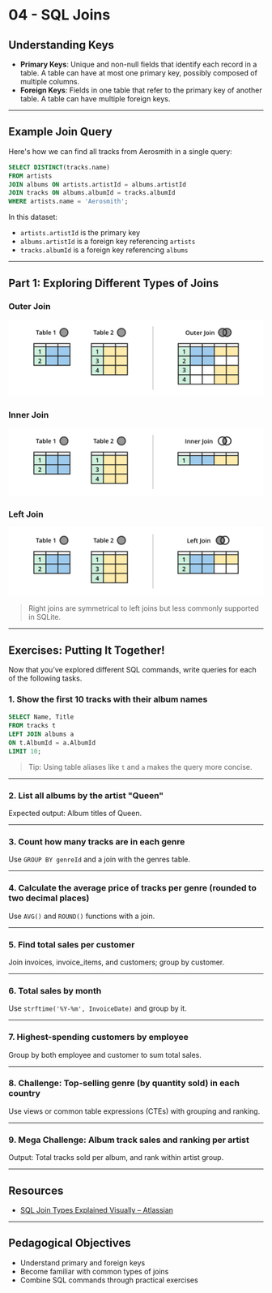
# 04 - SQL Joins

## Understanding Keys

- **Primary Keys**: Unique and non-null fields that identify each record in a table. A table can have at most one primary key, possibly composed of multiple columns.
- **Foreign Keys**: Fields in one table that refer to the primary key of another table. A table can have multiple foreign keys.

---

## Example Join Query

Here's how we can find all tracks from Aerosmith in a single query:

```sql
SELECT DISTINCT(tracks.name)
FROM artists
JOIN albums ON artists.artistId = albums.artistId
JOIN tracks ON albums.albumId = tracks.albumId
WHERE artists.name = 'Aerosmith';
```

In this dataset:
- `artists.artistId` is the primary key
- `albums.artistId` is a foreign key referencing `artists`
- `tracks.albumId` is a foreign key referencing `albums`

---

## Part 1: Exploring Different Types of Joins

### Outer Join

![Outer Join](src/outer_join.png)

### Inner Join

![Inner Join](src/inner_join.png)

### Left Join

![Left Join](src/left_join.png)

> Right joins are symmetrical to left joins but less commonly supported in SQLite.

---

## Exercises: Putting It Together!

Now that you’ve explored different SQL commands, write queries for each of the following tasks.

### 1. Show the first 10 tracks with their album names

```sql
SELECT Name, Title
FROM tracks t
LEFT JOIN albums a
ON t.AlbumId = a.AlbumId
LIMIT 10;
```

> Tip: Using table aliases like `t` and `a` makes the query more concise.

---

### 2. List all albums by the artist "Queen"

Expected output: Album titles of Queen.

---

### 3. Count how many tracks are in each genre

Use `GROUP BY genreId` and a join with the genres table.

---

### 4. Calculate the average price of tracks per genre (rounded to two decimal places)

Use `AVG()` and `ROUND()` functions with a join.

---

### 5. Find total sales per customer

Join invoices, invoice_items, and customers; group by customer.

---

### 6. Total sales by month

Use `strftime('%Y-%m', InvoiceDate)` and group by it.

---

### 7. Highest-spending customers by employee

Group by both employee and customer to sum total sales.

---

### 8. Challenge: Top-selling genre (by quantity sold) in each country

Use views or common table expressions (CTEs) with grouping and ranking.

---

### 9. Mega Challenge: Album track sales and ranking per artist

Output: Total tracks sold per album, and rank within artist group.

---

## Resources

- [SQL Join Types Explained Visually – Atlassian](https://www.atlassian.com/data/sql/sql-join-types-explained-visually)

---

## Pedagogical Objectives

- Understand primary and foreign keys  
- Become familiar with common types of joins  
- Combine SQL commands through practical exercises
